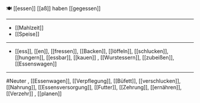 🍽️ [[essen]] [[aß]] haben [[gegessen]]

---

- [[Mahlzeit]]
- [[Speise]]

---

- [[ess]], [[en]], [[fressen]], [[Backen]], [[löffeln]], [[schlucken]], [[hungern]], [[essbar]], [[kauen]]
  , [[Wurstessern]], [[zubeißen]], [[Essenswagen]]

---

#Neuter , [[Essenwagen]], [[Verpflegung]], [[Büfett]], [[verschlucken]], [[Nahrung]], [[Essensversorgung]], [[Futter]], [[Zehrung]], [[ernähren]], [[Verzehr]]
, [[planen]]